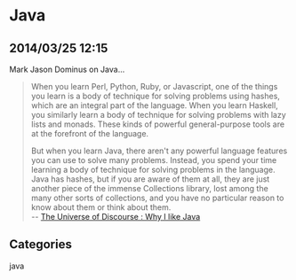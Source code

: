 # Java

## 2014/03/25 12:15

Mark Jason Dominus on Java...

> When you learn Perl, Python, Ruby, or Javascript, one of the things you 
> learn is a body of technique for solving problems using hashes, which 
> are an integral part of the language. When you learn Haskell, you 
> similarly learn a body of technique for solving problems with lazy lists 
> and monads. These kinds of powerful general-purpose tools are at the 
> forefront of the language.
>  
> But when you learn Java, there aren't any powerful language features you 
> can use to solve many problems. Instead, you spend your time learning a 
> body of technique for solving problems in the language. Java has hashes, 
> but if you are aware of them at all, they are just another piece of the 
> immense Collections library, lost among the many other sorts of 
> collections, and you have no particular reason to know about them or 
> think about them.  
> -- [The Universe of Discourse : Why I like Java][1]

[1]: http://blog.plover.com/prog/Java.html

## Categories
java
